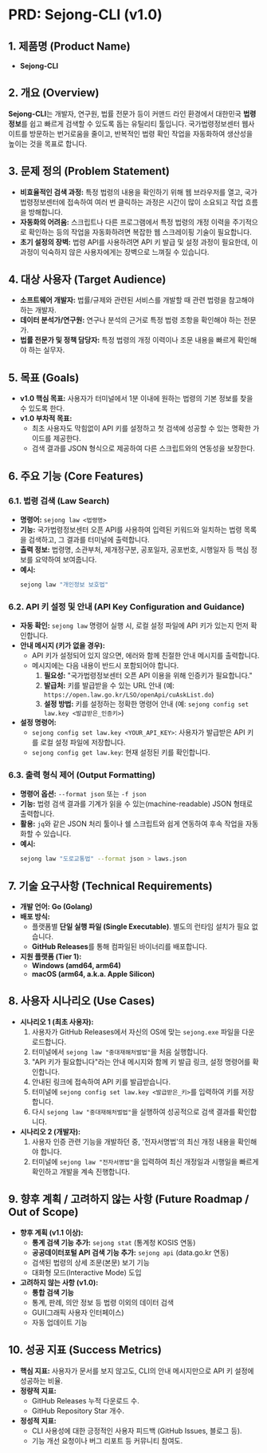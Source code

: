# PRD: Sejong-CLI (v1.0)

## 1. 제품명 (Product Name)

*   **Sejong-CLI**

## 2. 개요 (Overview)

**Sejong-CLI**는 개발자, 연구원, 법률 전문가 등이 커맨드 라인 환경에서 대한민국 **법령 정보**를 쉽고 빠르게 검색할 수 있도록 돕는 유틸리티 툴입니다. 국가법령정보센터 웹사이트를 방문하는 번거로움을 줄이고, 반복적인 법령 확인 작업을 자동화하여 생산성을 높이는 것을 목표로 합니다.

## 3. 문제 정의 (Problem Statement)

*   **비효율적인 검색 과정:** 특정 법령의 내용을 확인하기 위해 웹 브라우저를 열고, 국가법령정보센터에 접속하여 여러 번 클릭하는 과정은 시간이 많이 소요되고 작업 흐름을 방해합니다.
*   **자동화의 어려움:** 스크립트나 다른 프로그램에서 특정 법령의 개정 이력을 주기적으로 확인하는 등의 작업을 자동화하려면 복잡한 웹 스크레이핑 기술이 필요합니다.
*   **초기 설정의 장벽:** 법령 API를 사용하려면 API 키 발급 및 설정 과정이 필요한데, 이 과정이 익숙하지 않은 사용자에게는 장벽으로 느껴질 수 있습니다.

## 4. 대상 사용자 (Target Audience)

*   **소프트웨어 개발자:** 법률/규제와 관련된 서비스를 개발할 때 관련 법령을 참고해야 하는 개발자.
*   **데이터 분석가/연구원:** 연구나 분석의 근거로 특정 법령 조항을 확인해야 하는 전문가.
*   **법률 전문가 및 정책 담당자:** 특정 법령의 개정 이력이나 조문 내용을 빠르게 확인해야 하는 실무자.

## 5. 목표 (Goals)

*   **v1.0 핵심 목표:** 사용자가 터미널에서 1분 이내에 원하는 법령의 기본 정보를 찾을 수 있도록 한다.
*   **v1.0 부차적 목표:**
    *   최초 사용자도 막힘없이 API 키를 설정하고 첫 검색에 성공할 수 있는 명확한 가이드를 제공한다.
    *   검색 결과를 JSON 형식으로 제공하여 다른 스크립트와의 연동성을 보장한다.

## 6. 주요 기능 (Core Features)

### 6.1. 법령 검색 (Law Search)

*   **명령어:** `sejong law <법령명>`
*   **기능:** 국가법령정보센터 오픈 API를 사용하여 입력된 키워드와 일치하는 법령 목록을 검색하고, 그 결과를 터미널에 출력합니다.
*   **출력 정보:** 법령명, 소관부처, 제개정구분, 공포일자, 공포번호, 시행일자 등 핵심 정보를 요약하여 보여줍니다.
*   **예시:**
    ```bash
    sejong law "개인정보 보호법"
    ```

### 6.2. API 키 설정 및 안내 (API Key Configuration and Guidance)

*   **자동 확인:** `sejong law` 명령어 실행 시, 로컬 설정 파일에 API 키가 있는지 먼저 확인합니다.
*   **안내 메시지 (키가 없을 경우):**
    *   API 키가 설정되어 있지 않으면, 에러와 함께 친절한 안내 메시지를 출력합니다.
    *   메시지에는 다음 내용이 반드시 포함되어야 합니다.
        1.  **필요성:** "국가법령정보센터 오픈 API 이용을 위해 인증키가 필요합니다."
        2.  **발급처:** 키를 발급받을 수 있는 URL 안내 (예: `https://open.law.go.kr/LSO/openApi/cuAskList.do`)
        3.  **설정 방법:** 키를 설정하는 정확한 명령어 안내 (예: `sejong config set law.key <발급받은_인증키>`)
*   **설정 명령어:**
    *   `sejong config set law.key <YOUR_API_KEY>`: 사용자가 발급받은 API 키를 로컬 설정 파일에 저장합니다.
    *   `sejong config get law.key`: 현재 설정된 키를 확인합니다.

### 6.3. 출력 형식 제어 (Output Formatting)

*   **명령어 옵션:** `--format json` 또는 `-f json`
*   **기능:** 법령 검색 결과를 기계가 읽을 수 있는(machine-readable) JSON 형태로 출력합니다.
*   **활용:** `jq`와 같은 JSON 처리 툴이나 쉘 스크립트와 쉽게 연동하여 후속 작업을 자동화할 수 있습니다.
*   **예시:**
    ```bash
    sejong law "도로교통법" --format json > laws.json
    ```

## 7. 기술 요구사항 (Technical Requirements)

*   **개발 언어:** **Go (Golang)**
*   **배포 방식:**
    *   플랫폼별 **단일 실행 파일 (Single Executable)**. 별도의 런타임 설치가 필요 없습니다.
    *   **GitHub Releases**를 통해 컴파일된 바이너리를 배포합니다.
*   **지원 플랫폼 (Tier 1):**
    *   **Windows (amd64, arm64)**
    *   **macOS (arm64, a.k.a. Apple Silicon)**

## 8. 사용자 시나리오 (Use Cases)

*   **시나리오 1 (최초 사용자):**
    1.  사용자가 GitHub Releases에서 자신의 OS에 맞는 `sejong.exe` 파일을 다운로드합니다.
    2.  터미널에서 `sejong law "중대재해처벌법"`을 처음 실행합니다.
    3.  "API 키가 필요합니다"라는 안내 메시지와 함께 키 발급 링크, 설정 명령어를 확인합니다.
    4.  안내된 링크에 접속하여 API 키를 발급받습니다.
    5.  터미널에 `sejong config set law.key <발급받은_키>`를 입력하여 키를 저장합니다.
    6.  다시 `sejong law "중대재해처벌법"`을 실행하여 성공적으로 검색 결과를 확인합니다.
*   **시나리오 2 (개발자):**
    1.  사용자 인증 관련 기능을 개발하던 중, '전자서명법'의 최신 개정 내용을 확인해야 합니다.
    2.  터미널에 `sejong law "전자서명법"`을 입력하여 최신 개정일과 시행일을 빠르게 확인하고 개발을 계속 진행합니다.

## 9. 향후 계획 / 고려하지 않는 사항 (Future Roadmap / Out of Scope)

*   **향후 계획 (v1.1 이상):**
    *   **통계 검색 기능 추가:** `sejong stat` (통계청 KOSIS 연동)
    *   **공공데이터포털 API 검색 기능 추가:** `sejong api` (data.go.kr 연동)
    *   검색된 법령의 상세 조문(본문) 보기 기능
    *   대화형 모드(Interactive Mode) 도입
*   **고려하지 않는 사항 (v1.0):**
    *   **통합 검색 기능**
    *   통계, 판례, 의안 정보 등 법령 이외의 데이터 검색
    *   GUI(그래픽 사용자 인터페이스)
    *   자동 업데이트 기능

## 10. 성공 지표 (Success Metrics)

*   **핵심 지표:** 사용자가 문서를 보지 않고도, CLI의 안내 메시지만으로 API 키 설정에 성공하는 비율.
*   **정량적 지표:**
    *   GitHub Releases 누적 다운로드 수.
    *   GitHub Repository Star 개수.
*   **정성적 지표:**
    *   CLI 사용성에 대한 긍정적인 사용자 피드백 (GitHub Issues, 블로그 등).
    *   기능 개선 요청이나 버그 리포트 등 커뮤니티 참여도.

